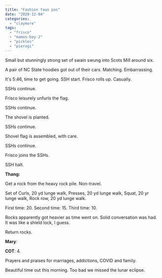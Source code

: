 ```yaml
---
title: "Fashion faux pas"
date: "2020-12-04"
categories: 
  - "claymore"
tags: 
  - "frisco"
  - "mamas-boy-2"
  - "pickles"
  - "pierogi"
---
```


Small but stunningly strong set of swain swung into Scots Mill around six.

A pair of NC State hoodies got out of their cars. Matching. Embarrassing.

It's 5:46, time to get going. SSH start. Frisco rolls up. Casually.

SSHs continue.

Frisco leisurely unfurls the flag.

SSHs continue.

The shovel is planted.

SSHs continue.

Shovel flag is assembled, with care.

SSHs continue.

Frisco joins the SSHs.

SSH halt.

**Thang:**

Get a rock from the heavy rock pile. Non-travel.

Set of Curls, 20 yd lunge walk, Presses, 20 yd lunge walk, Squat, 20 yr lunge walk, Rock row, 20 yd lunge walk.

First time: 20. Second time: 15. Third time: 10.

Rocks apparently got heavier as time went on. Solid conversation was had. It was like a shield lock, I guess.

Return rocks.

**Mary**:

**COT**: 4.

Prayers and praises for marriages, addictions, COVID and family.

Beautiful time out this morning. Too bad we missed the lunar eclipse.
